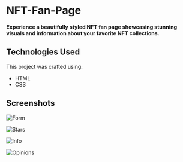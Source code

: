 # NFT-Fan-Page

**Experience a beautifully styled NFT fan page showcasing stunning visuals and information about your favorite NFT collections.**

## Technologies Used

This project was crafted using:

- HTML
- CSS

## Screenshots

![Form](https://user-images.githubusercontent.com/110486605/218171998-676f123e-8cc9-49dc-a3ab-2263e0b3df69.png)

![Stars](https://user-images.githubusercontent.com/110486605/218172032-60d04abd-3ee9-48ff-bd5f-ed836e307451.png)

![Info](https://user-images.githubusercontent.com/110486605/218172047-671a793c-7888-4735-9081-26d41c97bb46.png)

![Opinions](https://user-images.githubusercontent.com/110486605/218172083-a588a870-22c2-43a2-a52a-d41f9d43588d.png)

